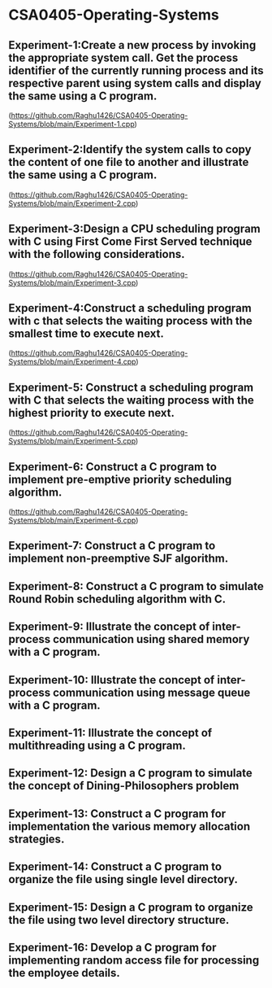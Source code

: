# CSA0405-Operating-Systems
## Experiment-1:Create a new process by invoking the appropriate system call. Get the process identifier of the currently running process and its respective parent using system calls and display the same using a C program.
(https://github.com/Raghu1426/CSA0405-Operating-Systems/blob/main/Experiment-1.cpp)
## Experiment-2:Identify the system calls to copy the content of one file to another and illustrate the same using a C program.
(https://github.com/Raghu1426/CSA0405-Operating-Systems/blob/main/Experiment-2.cpp)
## Experiment-3:Design a CPU scheduling program with C using First Come First Served technique with the following considerations. 
(https://github.com/Raghu1426/CSA0405-Operating-Systems/blob/main/Experiment-3.cpp)
## Experiment-4:Construct a scheduling program with c that selects the waiting process with the smallest time to execute next.
(https://github.com/Raghu1426/CSA0405-Operating-Systems/blob/main/Experiment-4.cpp)
## Experiment-5: Construct a scheduling program with C that selects the waiting process with the highest priority to execute next.
(https://github.com/Raghu1426/CSA0405-Operating-Systems/blob/main/Experiment-5.cpp)
## Experiment-6: Construct a C program to implement pre-emptive priority scheduling algorithm.
(https://github.com/Raghu1426/CSA0405-Operating-Systems/blob/main/Experiment-6.cpp)
## Experiment-7: Construct a C program to implement non-preemptive SJF algorithm.
## Experiment-8: Construct a C program to simulate Round Robin scheduling algorithm with C.
## Experiment-9: Illustrate the concept of inter-process communication using shared memory with a C program.  
## Experiment-10: Illustrate the concept of inter-process communication using message queue with a C program.  
## Experiment-11: Illustrate the concept of multithreading using a C program.
## Experiment-12: Design a C program to simulate the concept of Dining-Philosophers problem
## Experiment-13: Construct a C program for implementation the various memory allocation strategies.
## Experiment-14: Construct a C program to organize the file using single level directory.
## Experiment-15: Design a C program to organize the file using two level directory structure.
## Experiment-16: Develop a C program for implementing random access file for processing the employee details.
